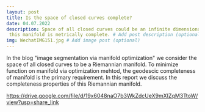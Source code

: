 ```yaml
---
layout: post
title: Is the space of closed curves complete?
date: 04.07.2022
description: Space of all closed curves could be an infinite dimensional Riemannian manifold. With Certain metrics,
 this manifold is metrically complete. # Add post description (optional)
img: WechatIMG151.jpg # Add image post (optional)
---
```

In the blog "image segmentation via manifold optimization" we consider the space of all closed curves to be a Riemannian
 manifold. To minimize function on manifold via optimization mehtod, the geodescic completeness of manifold is the primary
  requirement. In this report we discuss the completeness properties of this Riemannian manifold.

  https://drive.google.com/file/d/19x6048naO7b3WkZdcUeX9mXIZqM3TtoW/view?usp=share_link